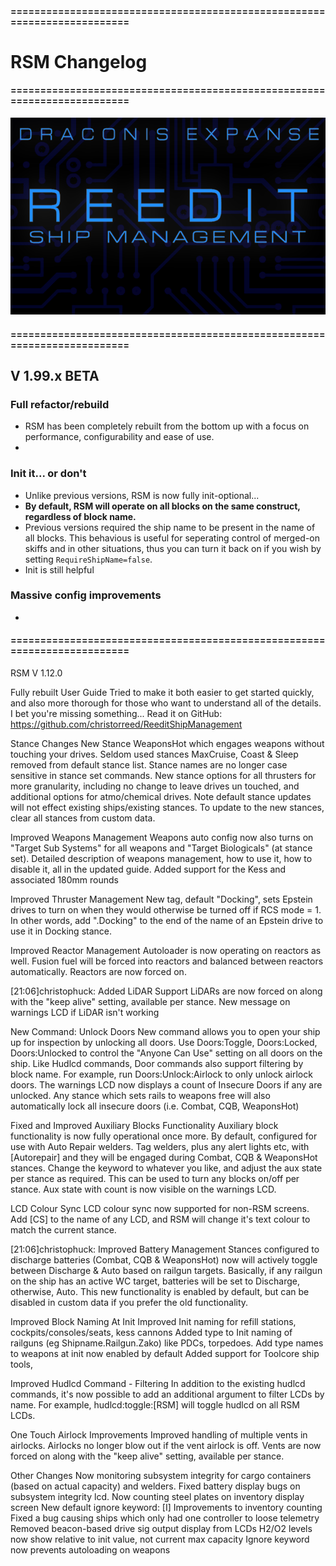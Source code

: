 #### =========================================================================
# RSM Changelog
#### =========================================================================

![Reedit Ship Management](/thumb.png "Reedit Ship Management")

#### =========================================================================
## V 1.99.x BETA

### Full refactor/rebuild

* RSM has been completely rebuilt from the bottom up with a focus on performance, configurability and ease of use.
* 

### Init it... or don't

* Unlike previous versions, RSM is now fully init-optional...
* **By default, RSM will operate on all blocks on the same construct, regardless of block name.**
* Previous versions required the ship name to be present in the name of all blocks. This behavious is useful for seperating control of merged-on skiffs and in other situations, thus you can turn it back on if you wish by setting `RequireShipName=false`.
* Init is still helpful

### Massive config improvements

* 

#### =========================================================================

RSM V 1.12.0

Fully rebuilt User Guide
Tried to make it both easier to get started quickly, and also more thorough for those who want to understand all of the details.  I bet you're missing something...
Read it on GitHub: https://github.com/christorreed/ReeditShipManagement

Stance Changes
New Stance WeaponsHot which engages weapons without touching your drives.
Seldom used stances MaxCruise, Coast & Sleep removed from default stance list.
Stance names are no longer case sensitive in stance set commands.
New stance options for all thrusters for more granularity, including no change to leave drives un touched, and additional options for atmo/chemical drives.
Note default stance updates will not effect existing ships/existing stances.  To update to the new stances, clear all stances from custom data.

Improved Weapons Management
Weapons auto config now also turns on "Target Sub Systems" for all weapons and "Target Biologicals" (at stance set).
Detailed description of weapons management, how to use it, how to disable it, all in the updated guide.
Added support for the Kess and associated 180mm rounds

Improved Thruster Management
New tag, default "Docking", sets Epstein drives to turn on when they would otherwise be turned off if RCS mode = 1.  In other words, add ".Docking" to the end of the name of an Epstein drive to use it in Docking stance.

Improved Reactor Management
Autoloader is now operating on reactors as well.
Fusion fuel will be forced into reactors and balanced between reactors automatically.
Reactors are now forced on.
 
[21:06]christophuck:
Added LiDAR Support
LiDARs are now forced on along with the "keep alive" setting, available per stance.
New message on warnings LCD if LiDAR isn't working

New Command: Unlock Doors
New command allows you to open your ship up for inspection by unlocking all doors.
Use Doors:Toggle, Doors:Locked, Doors:Unlocked to control the "Anyone Can Use" setting on all doors on the ship.
Like Hudlcd commands, Door commands also support filtering by block name.  For example, run Doors:Unlock:Airlock to only unlock airlock doors.
The warnings LCD now displays a count of Insecure Doors if any are unlocked.
Any stance which sets rails to weapons free will also automatically lock all insecure doors (i.e. Combat, CQB, WeaponsHot)

Fixed and Improved Auxiliary Blocks Functionality
Auxiliary block functionality is now fully operational once more.
By default, configured for use with Auto Repair welders.  Tag welders, plus any alert lights etc, with [Autorepair] and they will be engaged during Combat, CQB & WeaponsHot stances.
Change the keyword to whatever you like, and adjust the aux state per stance as required.  This can be used to turn any blocks on/off per stance.
Aux state with count is now visible on the warnings LCD.

LCD Colour Sync
LCD colour sync now supported for non-RSM screens.
Add [CS] to the name of any LCD, and RSM will change it's text colour to match the current stance.
 
[21:06]christophuck:
Improved Battery Management
Stances configured to discharge batteries (Combat, CQB & WeaponsHot) now will actively toggle between Discharge & Auto based on railgun targets.  Basically, if any railgun on the ship has an active WC target, batteries will be set to Discharge, otherwise, Auto.
This new functionality is enabled by default, but can be disabled in custom data if you prefer the old functionality.

Improved Block Naming At Init
Improved Init naming for refill stations, cockpits/consoles/seats, kess cannons
Added type to Init naming of railguns (eg Shipname.Railgun.Zako) like PDCs, torpedoes.
Add type names to weapons at init now enabled by default
Added support for Toolcore ship tools,

Improved Hudlcd Command - Filtering
In addition to the existing hudlcd commands, it's now possible to add an additional argument to filter LCDs by name.
For example, hudlcd:toggle:[RSM] will toggle hudlcd on all RSM LCDs.

One Touch Airlock Improvements
Improved handling of multiple vents in airlocks.
Airlocks no longer blow out if the vent airlock is off.
Vents are now forced on along with the "keep alive" setting, available per stance.

Other Changes
Now monitoring subsystem integrity for cargo containers (based on actual capacity) and welders.
Fixed battery display bugs on subsystem integrity lcd.
Now counting steel plates on inventory display screen
New default ignore keyword: [I]
Improvements to inventory counting
Fixed a bug causing ships which only had one controller to loose telemetry
Removed beacon-based drive sig output display from LCDs
H2/O2 levels now show relative to init value, not current max capacity
Ignore keyword now prevents autoloading on weapons